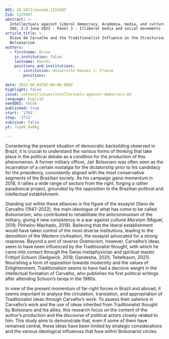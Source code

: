 ```yaml
---
DOI: 10.5072/zenodo.1155987
Zid: 1155987
abstract: >-
  Intellectuals against liberal democracy. Academia, media, and culture, Paris
  IAS, 2-3 June 2022 - Panel 3 - Illiberal media and social movements
article_title: >-
  Olavo de Carvalho and the Traditionalist Influence on the Structuring of
  Bolsonarism
authors:
  - firstname: Bruno
    is_institution: false
    lastname: Ronchi
    positions_and_institutions:
      - institution: Université Rennes 1, France
        positions:
          - ''
date: 2022-06-03T02:00:00.000Z
highlight: false
issue: content/issues/intellectuals-against-democracy.md
language: English
needDOI: false
published: true
start: '1793'
stop: '3712'
subissue: false
yt: 7uyHX_4aOkg

---
```


Considering the present situation of democratic backsliding observed in Brazil, it is crucial to understand the various forms of thinking that take place in the political debate as a condition for the production of this phenomenon. A former military officer, Jair Bolsonaro was often seen as the incarnation of a certain nostalgia for the dictatorship prior to his candidacy for the presidency, consistently aligned with the most conservative segments of the Brazilian society. As his campaign gains momentum in 2018, it rallies a wide range of sectors from the right, forging a rather paradoxical project, grounded by the opposition to the Brazilian political and intellectual establishment. 

Standing out within these alliances is the figure of the essayist Olavo de Carvalho (1947-2022), the main ideologue of what has come to be called _Bolsonarism_, who contributed to rehabilitate the anticommunism of the military, giving it new consistency in a war against _cultural Marxism_ (Miguel, 2019; Pinheiro-Machado, 2019). Believing that the liberal establishment would have taken control of the most diverse institutions, leading to the demolition of the Western civilisation, the essayist advocated for a strong response. Beyond a sort of _reverse Gramscism_, however, Carvalho’s ideas seem to have been influenced by the Traditionalist thought, with which he came into contact through the Swiss metaphysician and spiritual master Frithjof Schuon (Sedgwick, 2019; Gandesha, 2020; Teitelbaum, 2021). Nourishing a form of opposition towards modernity and the values of Enlightenment, Traditionalism seems to have had a decisive weight in the intellectual formation of Carvalho, who publishes his first political writings after attending Schuon’s tariqa in the 1980s. 

In view of the present momentum of far-right forces in Brazil and abroad, it seems important to analyse the circulation, translation, and appropriation of Traditionalist ideas through Carvalho’s work. To assess their salience in Carvalho’s work and the use of ideas inherited from Traditionalist thought by Bolsonaro and his allies, this research focus on the content of the author’s production and the discourse of political actors closely related to him. This study aims to demonstrate that, even if some of them have remained central, these ideas have been limited by strategic considerations and the various ideological influences that fuse within Bolsonarist circles.

<Youtube yt="7uyHX_4aOkg" caption="Olavo de Carvalho and the Traditionalist influence on the structuring of Bolsonarism" start="1793" stop="3712"></Youtube>